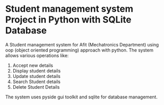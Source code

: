 # Student management system Project in Python with SQLite Database

A Student management system for Afit (Mechatronics Department) using oop (object oriented programming) approach with python.
The system allows various operations like:
1. Accept new details
2. Display student details
3. Update student details
4. Search Student details
5. Delete Student Details

The system uses pyside gui toolkit and sqlite for database management.
